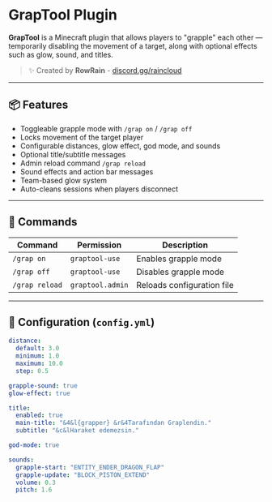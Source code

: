 # GrapTool Plugin

**GrapTool** is a Minecraft plugin that allows players to "grapple" each other — temporarily disabling the movement of a target, along with optional effects such as glow, sound, and titles.

> ✨ Created by **RowRain** - [discord.gg/raincloud](https://discord.gg/raincloud)

---

## 📦 Features

- Toggleable grapple mode with `/grap on` / `/grap off`
- Locks movement of the target player
- Configurable distances, glow effect, god mode, and sounds
- Optional title/subtitle messages
- Admin reload command `/grap reload`
- Sound effects and action bar messages
- Team-based glow system
- Auto-cleans sessions when players disconnect

---

## 📜 Commands

| Command              | Permission         | Description                     |
|----------------------|--------------------|---------------------------------|
| `/grap on`           | `graptool-use`     | Enables grapple mode            |
| `/grap off`          | `graptool-use`     | Disables grapple mode           |
| `/grap reload`       | `graptool.admin`   | Reloads configuration file      |

---

## 🔧 Configuration (`config.yml`)

```yaml
distance:
  default: 3.0
  minimum: 1.0
  maximum: 10.0
  step: 0.5

grapple-sound: true
glow-effect: true

title:
  enabled: true
  main-title: "&4&l{grapper} &r&4Tarafından Graplendin."
  subtitle: "&c&lHaraket edemezsin."

god-mode: true

sounds:
  grapple-start: "ENTITY_ENDER_DRAGON_FLAP"
  grapple-update: "BLOCK_PISTON_EXTEND"
  volume: 0.3
  pitch: 1.6
